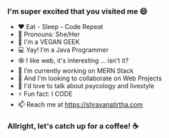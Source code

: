 

### I'm super excited that you visited me 😄


- ❤️ Eat - Sleep - Code Repeat
- 👧 Pronouns: She/Her
- 🍚 I'm a VEGAN GEEK
- 💻 Yay! I’m a Java Programmer
- 🕸️ I like web, it's interesting ... isn't it?
- 🔭 I’m currently working on MERN Stack
- 👯 And I'm looking to collaborate on Web Projects
- 💬 I'd love to talk about psycology and livestyle
- ⚡ Fun fact: I CODE
- 📫 Reach me at https://shravanatirtha.com

### Allright, let's catch up for a coffee! ☕

